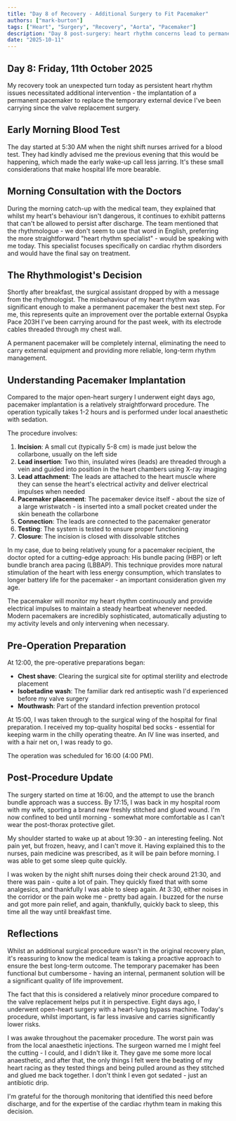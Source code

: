 ```yaml
---
title: "Day 8 of Recovery - Additional Surgery to Fit Pacemaker"
authors: ["mark-burton"]
tags: ["Heart", "Surgery", "Recovery", "Aorta", "Pacemaker"]
description: "Day 8 post-surgery: heart rhythm concerns lead to permanent pacemaker implantation procedure."
date: "2025-10-11"
---
```


## Day 8: Friday, 11th October 2025

My recovery took an unexpected turn today as persistent heart rhythm issues necessitated additional intervention - the implantation of a permanent pacemaker to replace the temporary external device I've been carrying since the valve replacement surgery.

<!--truncate-->

## Early Morning Blood Test

The day started at 5:30 AM when the night shift nurses arrived for a blood test. They had kindly advised me the previous evening that this would be happening, which made the early wake-up call less jarring. It's these small considerations that make hospital life more bearable.

## Morning Consultation with the Doctors

During the morning catch-up with the medical team, they explained that whilst my heart's behaviour isn't dangerous, it continues to exhibit patterns that can't be allowed to persist after discharge. The team mentioned that the rhythmologue - we don't seem to use that word in English, preferring the more straightforward "heart rhythm specialist" - would be speaking with me today. This specialist focuses specifically on cardiac rhythm disorders and would have the final say on treatment.

## The Rhythmologist's Decision

Shortly after breakfast, the surgical assistant dropped by with a message from the rhythmologist. The misbehaviour of my heart rhythm was significant enough to make a permanent pacemaker the best next step. For me, this represents quite an improvement over the portable external Osypka Pace 203H I've been carrying around for the past week, with its electrode cables threaded through my chest wall.

A permanent pacemaker will be completely internal, eliminating the need to carry external equipment and providing more reliable, long-term rhythm management.

## Understanding Pacemaker Implantation

Compared to the major open-heart surgery I underwent eight days ago, pacemaker implantation is a relatively straightforward procedure. The operation typically takes 1-2 hours and is performed under local anaesthetic with sedation.

The procedure involves:

1. **Incision**: A small cut (typically 5-8 cm) is made just below the collarbone, usually on the left side
2. **Lead insertion**: Two thin, insulated wires (leads) are threaded through a vein and guided into position in the heart chambers using X-ray imaging
3. **Lead attachment**: The leads are attached to the heart muscle where they can sense the heart's electrical activity and deliver electrical impulses when needed
4. **Pacemaker placement**: The pacemaker device itself - about the size of a large wristwatch - is inserted into a small pocket created under the skin beneath the collarbone
5. **Connection**: The leads are connected to the pacemaker generator
6. **Testing**: The system is tested to ensure proper functioning
7. **Closure**: The incision is closed with dissolvable stitches

In my case, due to being relatively young for a pacemaker recipient, the doctor opted for a cutting-edge approach: His bundle pacing (HBP) or left bundle branch area pacing (LBBAP). This technique provides more natural stimulation of the heart with less energy consumption, which translates to longer battery life for the pacemaker - an important consideration given my age.

The pacemaker will monitor my heart rhythm continuously and provide electrical impulses to maintain a steady heartbeat whenever needed. Modern pacemakers are incredibly sophisticated, automatically adjusting to my activity levels and only intervening when necessary.

## Pre-Operation Preparation

At 12:00, the pre-operative preparations began:

* **Chest shave**: Clearing the surgical site for optimal sterility and electrode placement
* **Isobetadine wash**: The familiar dark red antiseptic wash I'd experienced before my valve surgery
* **Mouthwash**: Part of the standard infection prevention protocol

At 15:00, I was taken through to the surgical wing of the hospital for final preparation. I received my top-quality hospital bed socks - essential for keeping warm in the chilly operating theatre. An IV line was inserted, and with a hair net on, I was ready to go.

The operation was scheduled for 16:00 (4:00 PM).

## Post-Procedure Update

The surgery started on time at 16:00, and the attempt to use the branch bundle approach was a success. By 17:15, I was back in my hospital room with my wife, sporting a brand new freshly stitched and glued wound. I'm now confined to bed until morning - somewhat more comfortable as I can't wear the post-thorax protective gilet.

My shoulder started to wake up at about 19:30 - an interesting feeling. Not pain yet, but frozen, heavy, and I can't move it. Having explained this to the nurses, pain medicine was prescribed, as it will be pain before morning. I was able to get some sleep quite quickly.

I was woken by the night shift nurses doing their check around 21:30, and there was pain - quite a lot of pain. They quickly fixed that with some analgesics, and thankfully I was able to sleep again. At 3:30, either noises in the corridor or the pain woke me - pretty bad again. I buzzed for the nurse and got more pain relief, and again, thankfully, quickly back to sleep, this time all the way until breakfast time.

## Reflections

Whilst an additional surgical procedure wasn't in the original recovery plan, it's reassuring to know the medical team is taking a proactive approach to ensure the best long-term outcome. The temporary pacemaker has been functional but cumbersome - having an internal, permanent solution will be a significant quality of life improvement.

The fact that this is considered a relatively minor procedure compared to the valve replacement helps put it in perspective. Eight days ago, I underwent open-heart surgery with a heart-lung bypass machine. Today's procedure, whilst important, is far less invasive and carries significantly lower risks.

I was awake throughout the pacemaker procedure. The worst pain was from the local anaesthetic injections. The surgeon warned me I might feel the cutting - I could, and I didn't like it. They gave me some more local anaesthetic, and after that, the only things I felt were the beating of my heart racing as they tested things and being pulled around as they stitched and glued me back together. I don't think I even got sedated - just an antibiotic drip.

I'm grateful for the thorough monitoring that identified this need before discharge, and for the expertise of the cardiac rhythm team in making this decision.
